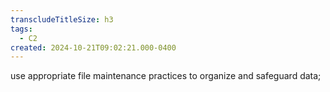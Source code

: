 ```yaml
---
transcludeTitleSize: h3
tags:
  - C2
created: 2024-10-21T09:02:21.000-0400
---
```

use appropriate file maintenance practices to organize and safeguard data;